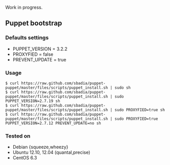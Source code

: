 Work in progress.

## Puppet bootstrap

### Defaults settings

* PUPPET\_VERSION = 3.2.2
* PROXYFIED = false
* PREVENT\_UPDATE = true

### Usage

    $ curl https://raw.github.com/sbadia/puppet-puppet/master/files/scripts/puppet_install.sh | sudo sh
    $ curl https://raw.github.com/sbadia/puppet-puppet/master/files/scripts/puppet_install.sh | sudo PUPPET_VERSION=2.7.19 sh
    $ curl https://raw.github.com/sbadia/puppet-puppet/master/files/scripts/puppet_install.sh | sudo PROXYFIED=true sh
    $ curl https://raw.github.com/sbadia/puppet-puppet/master/files/scripts/puppet_install.sh | sudo PROXYFIED=true PUPPET_VERSION=2.7.12 PREVENT_UPDATE=no sh

### Tested on

* Debian {squeeze,wheezy}
* Ubuntu 12.10, 12.04 (quantal,precise)
* CentOS 6.3
